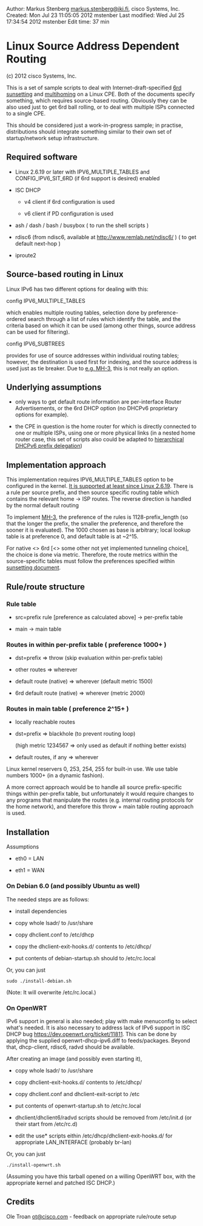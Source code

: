 Author:        Markus Stenberg <markus.stenberg@iki.fi>, cisco Systems, Inc.
Created:       Mon Jul 23 11:05:05 2012 mstenber
Last modified: Wed Jul 25 17:34:54 2012 mstenber
Edit time:     37 min

Linux Source Address Dependent Routing
======================================

(c) 2012 cisco Systems, Inc. 

This is a set of sample scripts to deal with Internet-draft-specified
[6rd sunsetting][D1] and [multihoming][D2] on a Linux CPE. Both
of the documents specify something, which requires source-based
routing. Obviously they can be also used just to get 6rd ball rolling, or
to deal with multiple ISPs connected to a single CPE.

This should be considered just a work-in-progress sample; in practise,
distributions should integrate something similar to their own set of
startup/network setup infrastructure.

Required software
-----------------

- Linux 2.6.19 or later with IPV6_MULTIPLE_TABLES and CONFIG_IPV6_SIT_6RD
(if 6rd support is desired) enabled

- ISC DHCP

    - v4 client if 6rd configuration is used

    - v6 client if PD configuration is used

- ash / dash / bash / busybox
  ( to run the shell scripts )

- rdisc6 (from ndisc6, available at <http://www.remlab.net/ndisc6/> )
  ( to get default next-hop )

- iproute2

    

Source-based routing in Linux
-----------------------------

Linux IPv6 has two different options for dealing with this:

config IPV6_MULTIPLE_TABLES

which enables multiple routing tables, selection done by
preference-ordered search through a list of rules which identify the
table, and the criteria based on which it can be used (among other
things, source address can be used for filtering).

config IPV6_SUBTREES

provides for use of source addresses within individual routing tables;
however, the destination is used first for indexing, and the source
address is used just as tie breaker. Due to [e.g. MH-3][D2], this is
not really an option.


Underlying assumptions
----------------------

- only ways to get default route information are per-interface Router
  Advertisements, or the 6rd DHCP option (no DHCPv6 proprietary options for
  example).

- the CPE in question is the home router for which is directly connected to
  one or multiple ISPs, using one or more physical links (in a nested home
  router case, this set of scripts also could be adapted to [hierarchical
  DHCPv6 prefix delegation][D3])


Implementation approach
-----------------------

This implementation requires IPV6_MULTIPLE_TABLES option to be configured
in the kernel. [It is supported at least since Linux 2.6.19][D4]. There is a
rule per source prefix, and then source specific routing table which
contains the relevant home -> ISP routes. The reverse direction is handled
by the normal default routing

To implement [MH-3][D2], the preference of the rules is 1128-prefix_length
(so that the longer the prefix, the smaller the preference, and therefore
the sooner it is evaluated). The 1000 chosen as base is arbitrary; local
lookup table is at preference 0, and default table is at ~2^15.

For native <> 6rd [<> some other not yet implemented tunneling choice], the
choice is done via metric. Therefore, the route metrics within the
source-specific tables must follow the preferences specified within
[sunsetting document][D1].


Rule/route structure
--------------------

### Rule table

- src=prefix rule [preference as calculated above] -> per-prefix table

- main -> main table

### Routes in within per-prefix table ( preference 1000+ )

- dst=prefix => throw (skip evaluation within per-prefix table)

- other routes => wherever

- default route (native) => wherever (default metric 1500)

- 6rd default route (native) => wherever (metric 2000)

### Routes in main table ( preference 2^15+ )

 - locally reachable routes

 - dst=prefix => blackhole (to prevent routing loop)

   (high metric 1234567 => only used as default if nothing better exists)

 - default routes, if any => wherever

Linux kernel reservers 0, 253, 254, 255 for built-in use. We use table
numbers 1000+ (in a dynamic fashion).

A more correct approach would be to handle all source prefix-specific
things within per-prefix table, but unfortunately it would require changes
to any programs that manipulate the routes (e.g. internal routing protocols
for the home network), and therefore this throw + main table routing
approach is used.

Installation
------------

Assumptions

- eth0 = LAN

- eth1 = WAN
 

### On Debian 6.0 (and possibly Ubuntu as well)

The needed steps are as follows:

- install dependencies

- copy whole lsadr/ to /usr/share

- copy dhclient.conf to /etc/dhcp

- copy the dhclient-exit-hooks.d/ contents to /etc/dhcp/

- put contents of debian-startup.sh should to /etc/rc.local

Or, you can just 

    sudo ./install-debian.sh
    
(Note: It will overwrite /etc/rc.local.)    

### On OpenWRT

IPv6 support in general is also needed; play with make menuconfig to select
what's needed. It is also necessary to address lack of IPv6 support in ISC
DHCP bug <https://dev.openwrt.org/ticket/11811>. This can be done by
applying the supplied openwrt-dhcp-ipv6.diff to feeds/packages. Beyond
that, dhcp-client, rdisc6, radvd should be available.

After creating an image (and possibly even starting it),

- copy whole lsadr/ to /usr/share

- copy dhclient-exit-hooks.d/ contents to /etc/dhcp/

- copy dhclient.conf and dhclient-exit-script to /etc

- put contents of openwrt-startup.sh to /etc/rc.local

- dhclient/dhclient6/radvd scripts should be removed from /etc/init.d (or
  their start from /etc/rc.d)

- edit the use* scripts eithin /etc/dhcp/dhclient-exit-hooks.d/ for
  appropriate LAN_INTERFACE (probably br-lan)

Or, you can just 

    ./install-openwrt.sh
    
(Assuming you have this tarball opened on a willing OpenWRT box, with the
appropriate kernel and patched ISC DHCP.)    

Credits
-------

Ole Troan <ot@cisco.com> - feedback on appropriate rule/route setup


 [D1]: http://tools.ietf.org/html/townsley-v6ops-6rd-sunsetting-00

 [D2]: http://tools.ietf.org/html/draft-townsley-troan-ipv6-ce-transitioning-02

 [D3]: http://tools.ietf.org/html/draft-baker-homenet-prefix-assignment-01

 [D4]: http://cateee.net/lkddb/web-lkddb/IPV6_MULTIPLE_TABLES.html
